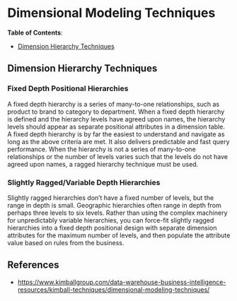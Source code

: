 # Dimensional Modeling Techniques

**Table of Contents**:

- [Dimension Hierarchy Techniques](#dimension-hierarchy-techniques)

## Dimension Hierarchy Techniques

### Fixed Depth Positional Hierarchies

A fixed depth hierarchy is a series of many-to-one relationships, such as product
to brand to category to department.  When a fixed depth hierarchy is defined and
the hierarchy levels have agreed upon names, the hierarchy levels should appear
as separate positional attributes in a dimension table. A fixed depth hierarchy
is by far the easiest to understand and navigate as long as the above criteria are met.
It also delivers predictable and fast query performance. When the hierarchy is
not a series of many-to-one relationships or the number of levels varies such
that the levels do not have agreed upon names, a ragged hierarchy technique must
be used.

### Slightly Ragged/Variable Depth Hierarchies

Slightly ragged hierarchies don’t have a fixed number of levels, but the range in
depth is small. Geographic hierarchies often range in depth from perhaps three
levels to six levels. Rather than using the complex machinery for unpredictably
variable hierarchies, you can force-fit slightly ragged hierarchies into a fixed
depth positional design with separate dimension attributes for the maximum number
of levels, and then populate the attribute value based on rules from the business.


## References

- https://www.kimballgroup.com/data-warehouse-business-intelligence-resources/kimball-techniques/dimensional-modeling-techniques/
